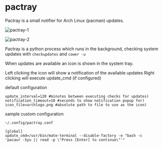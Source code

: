 # pactray
Pactray is a small notifier for Arch Linux (pacman) updates.

![pactray-1](https://cloud.githubusercontent.com/assets/622615/9778069/f5e037dc-57ae-11e5-87b4-af41c62a75f3.png)

![pactray-2](https://cloud.githubusercontent.com/assets/622615/9778070/f6241ff6-57ae-11e5-886f-84bb84102e6e.png)

Pactray is a python process which runs in the background, checking system updates with `checkupdates` and `cower -u`

When updates are available an icon is shown in the system tray.

Left clicking the icon will show a notification of the available updates
Right clicking will execute update_cmd (if configured)

default configuration

````
update_interval=120 #minutes between executing checks for updates)
notification_timeout=10 #seconds to show notification popup for)
icon_file=archlogo.png #absolute path to file to use as the icon)
````

sample custom configuration

`~/.config/pactray.conf`
````
[global]
update_cmd=/usr/bin/mate-terminal --disable-factory -e "bash -c 'pacaur -Syu || read -p \"Press [Enter] to continue\"'"
````
